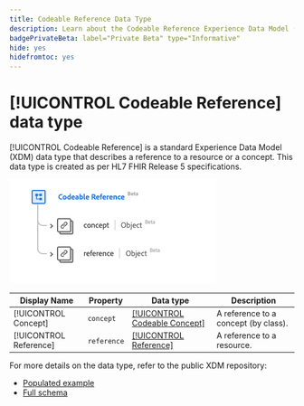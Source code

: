 ```yaml
---
title: Codeable Reference Data Type
description: Learn about the Codeable Reference Experience Data Model (XDM) data type.
badgePrivateBeta: label="Private Beta" type="Informative"
hide: yes
hidefromtoc: yes
---
```

# [!UICONTROL Codeable Reference] data type

[!UICONTROL Codeable Reference] is a standard Experience Data Model (XDM) data type that describes a reference to a resource or a concept. This data type is created as per HL7 FHIR Release 5 specifications.

![Codeable Reference data type structure](../../images/data-types/healthcare/codeable-reference.png)

| Display Name | Property | Data type | Description |
| --- | --- | --- | --- |
| [!UICONTROL Concept] | `concept` | [[!UICONTROL Codeable Concept]](../healthcare/codeable-concept.md) | A reference to a concept (by class). |
| [!UICONTROL Reference] |`reference` | [[!UICONTROL Reference]](../healthcare/reference.md) | A reference to a resource. |

For more details on the data type, refer to the public XDM repository:

* [Populated example](https://github.com/adobe/xdm/blob/master/extensions/industry/healthcare/fhir/datatypes/codeablereference.example.1.json)
* [Full schema](https://github.com/adobe/xdm/blob/master/extensions/industry/healthcare/fhir/datatypes/codeablereference.schema.json)
